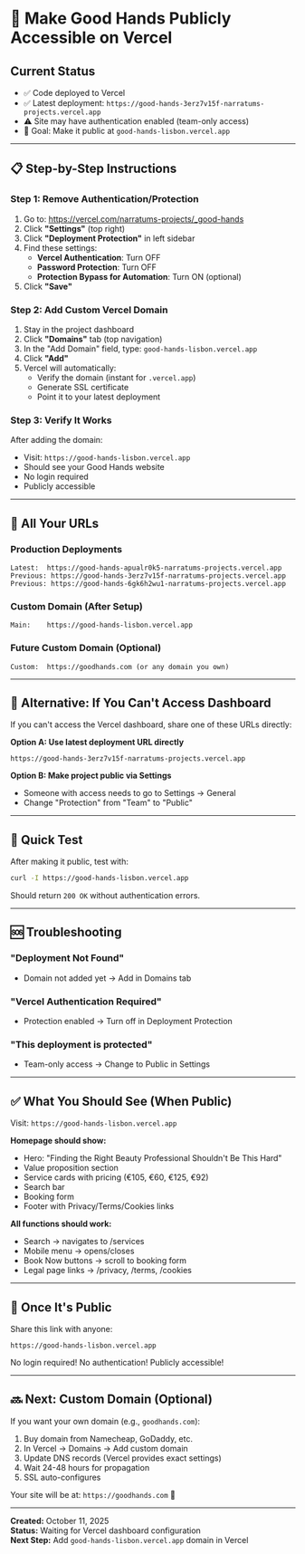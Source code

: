 # 🚀 Make Good Hands Publicly Accessible on Vercel

## Current Status
- ✅ Code deployed to Vercel
- ✅ Latest deployment: `https://good-hands-3erz7v15f-narratums-projects.vercel.app`
- ⚠️ Site may have authentication enabled (team-only access)
- 🎯 Goal: Make it public at `good-hands-lisbon.vercel.app`

---

## 📋 Step-by-Step Instructions

### **Step 1: Remove Authentication/Protection**

1. Go to: https://vercel.com/narratums-projects/_good-hands
2. Click **"Settings"** (top right)
3. Click **"Deployment Protection"** in left sidebar
4. Find these settings:
   - **Vercel Authentication**: Turn OFF
   - **Password Protection**: Turn OFF
   - **Protection Bypass for Automation**: Turn ON (optional)
5. Click **"Save"**

### **Step 2: Add Custom Vercel Domain**

1. Stay in the project dashboard
2. Click **"Domains"** tab (top navigation)
3. In the "Add Domain" field, type: `good-hands-lisbon.vercel.app`
4. Click **"Add"**
5. Vercel will automatically:
   - Verify the domain (instant for `.vercel.app`)
   - Generate SSL certificate
   - Point it to your latest deployment

### **Step 3: Verify It Works**

After adding the domain:
- Visit: `https://good-hands-lisbon.vercel.app`
- Should see your Good Hands website
- No login required
- Publicly accessible

---

## 🔗 All Your URLs

### Production Deployments
```
Latest:  https://good-hands-apualr0k5-narratums-projects.vercel.app
Previous: https://good-hands-3erz7v15f-narratums-projects.vercel.app
Previous: https://good-hands-6gk6h2wu1-narratums-projects.vercel.app
```

### Custom Domain (After Setup)
```
Main:    https://good-hands-lisbon.vercel.app
```

### Future Custom Domain (Optional)
```
Custom:  https://goodhands.com (or any domain you own)
```

---

## 🎯 Alternative: If You Can't Access Dashboard

If you can't access the Vercel dashboard, share one of these URLs directly:

**Option A: Use latest deployment URL directly**
```
https://good-hands-3erz7v15f-narratums-projects.vercel.app
```

**Option B: Make project public via Settings**
- Someone with access needs to go to Settings → General
- Change "Protection" from "Team" to "Public"

---

## 📱 Quick Test

After making it public, test with:
```bash
curl -I https://good-hands-lisbon.vercel.app
```

Should return `200 OK` without authentication errors.

---

## 🆘 Troubleshooting

### "Deployment Not Found"
- Domain not added yet → Add in Domains tab

### "Vercel Authentication Required"
- Protection enabled → Turn off in Deployment Protection

### "This deployment is protected"
- Team-only access → Change to Public in Settings

---

## ✅ What You Should See (When Public)

Visit: `https://good-hands-lisbon.vercel.app`

**Homepage should show:**
- Hero: "Finding the Right Beauty Professional Shouldn't Be This Hard"
- Value proposition section
- Service cards with pricing (€105, €60, €125, €92)
- Search bar
- Booking form
- Footer with Privacy/Terms/Cookies links

**All functions should work:**
- Search → navigates to /services
- Mobile menu → opens/closes
- Book Now buttons → scroll to booking form
- Legal page links → /privacy, /terms, /cookies

---

## 🎉 Once It's Public

Share this link with anyone:
```
https://good-hands-lisbon.vercel.app
```

No login required!
No authentication!
Publicly accessible!

---

## 🔜 Next: Custom Domain (Optional)

If you want your own domain (e.g., `goodhands.com`):

1. Buy domain from Namecheap, GoDaddy, etc.
2. In Vercel → Domains → Add custom domain
3. Update DNS records (Vercel provides exact settings)
4. Wait 24-48 hours for propagation
5. SSL auto-configures

Your site will be at: `https://goodhands.com` 🎉

---

**Created:** October 11, 2025  
**Status:** Waiting for Vercel dashboard configuration  
**Next Step:** Add `good-hands-lisbon.vercel.app` domain in Vercel

